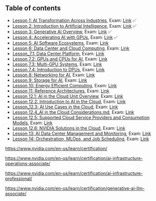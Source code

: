 ## Table of contents

- [Lesson 1: AI Transformation Across Industries](https://www.coursera.org/learn/ai-infrastructure-operations-fundamentals/lecture/iXgwH/ai-transformation-across-industries), Exam: [Link](https://github.com/locchh/nqa/blob/main/assets/exams/Lesson_1_AI_Transformation_Across_Industries.md) ✅
- [Lesson 2: Introduction to Artificial Intelligence](https://www.coursera.org/learn/ai-infrastructure-operations-fundamentals/lecture/ZeO0s/introduction-to-artificial-intelligence), Exam: [Link](https://github.com/locchh/nqa/blob/main/assets/exams/Lesson_2_Introduction%20to%20Artificial%20Intelligence.md) ✅
- [Lesson 3: Generative AI Overview](https://www.coursera.org/learn/ai-infrastructure-operations-fundamentals/lecture/j2Lfx/generative-ai-overview), Exam: [Link](https://github.com/locchh/nqa/blob/main/assets/exams/Lesson_3_Generative%20AI%20Overview.md) ✅
- [Lesson 4: Accelerating AI with GPUs](https://www.coursera.org/learn/ai-infrastructure-operations-fundamentals/lecture/LOGoS/accelerating-ai-with-gpus), Exam: [Link](https://github.com/locchh/nqa/blob/main/assets/exams/Lesson_4_Accelerating%20AI%20with%20GPUs.md) ✅
- [Lesson 5: AI Software Ecosystems](https://www.coursera.org/learn/ai-infrastructure-operations-fundamentals/lecture/qW9tH/ai-software-ecosystems), Exam: [Link](https://github.com/locchh/nqa/blob/main/assets/exams/Lesson_5_AI%20Software%20Ecosystems.md)
- [Lesson 6: Data Center and Cloud Computing](https://www.coursera.org/learn/ai-infrastructure-operations-fundamentals/lecture/RPDm7/data-center-and-cloud-computing), Exam: [Link](https://github.com/locchh/nqa/blob/main/assets/exams/Lesson_6_Data%20Center%20and%20Cloud%20Computing.md)
- [Lesson_7.1: Data Center Platform](https://www.coursera.org/learn/ai-infrastructure-operations-fundamentals/lecture/GXx5T/data-center-platform), Exam: [Link](https://github.com/locchh/nqa/tree/main/assets/exams)
- [Lesson 7.2: GPUs and CPUs for AI](https://www.coursera.org/learn/ai-infrastructure-operations-fundamentals/lecture/X49YN/gpus-and-cpus-for-ai), Exam: [Link](https://github.com/locchh/nqa/blob/main/assets/exams/Lesson_7.2_GPUs%20and%20CPUs%20for%20AI.md)
- [Lesson 7.3: Multi-GPU Systems](https://www.coursera.org/learn/ai-infrastructure-operations-fundamentals/lecture/qsGmo/multi-gpu-systems), Exam: [Link](https://github.com/locchh/nqa/blob/main/assets/exams/Lesson_7.3_Multi-GPU%20Systems.md)
- [Lesson 7.4: Introduction to DPUs](https://www.coursera.org/learn/ai-infrastructure-operations-fundamentals/lecture/wyCpk/introduction-to-dpus), Exam: [Link](https://github.com/locchh/nqa/blob/main/assets/exams/Lesson_7.4_Introduction%20to%20DPUs.md)
- [Lesson 8: Networking for AI](https://www.coursera.org/learn/ai-infrastructure-operations-fundamentals/lecture/azp8b/networking-for-ai), Exam: [Link](https://github.com/locchh/nqa/blob/main/assets/exams/Lesson_8_Networking%20for%20AI%20.md)
- [Lesson 9: Storage for AI](https://www.coursera.org/learn/ai-infrastructure-operations-fundamentals/lecture/EQ7K3/storage-for-ai), Exam: [Link](https://github.com/locchh/nqa/blob/main/assets/exams/Lesson_9_Storage%20for%20AI.md)
- [Lesson 10: Energy Efficient Computing](https://www.coursera.org/learn/ai-infrastructure-operations-fundamentals/lecture/Ov4Px/energy-efficient-computing), Exam: [Link](https://github.com/locchh/nqa/blob/main/assets/exams/Lesson_10_Energy%20Efficient%20Computing.md)
- [Lesson 11: Reference Architectures](https://www.coursera.org/learn/ai-infrastructure-operations-fundamentals/lecture/HStV1/reference-architectures), Exam: [Link](https://github.com/locchh/nqa/blob/main/assets/exams/Lesson_11_Reference%20Architectures.md)
- [Lesson 12.1: AI in the Cloud Unit Overview](https://www.coursera.org/learn/ai-infrastructure-operations-fundamentals/lecture/giEVn/ai-in-the-cloud-unit-overview), Exam: [Link](https://github.com/locchh/nqa/blob/main/assets/exams/Lesson_12.1_AI%20in%20the%20Cloud%20Unit%20Overview.md)
- [Lesson 12.2: Introduction to AI in the Cloud](https://www.coursera.org/learn/ai-infrastructure-operations-fundamentals/lecture/Dk2Z5/introduction-to-ai-in-the-cloud), Exam: [Link](https://github.com/locchh/nqa/blob/main/assets/exams/Lesson_12.2_Introduction%20to%20AI%20in%20the%20Cloud.md)
- [Lesson_12.3: AI Use Cases in the Cloud](https://www.coursera.org/learn/ai-infrastructure-operations-fundamentals/lecture/zIcOA/ai-use-cases-in-the-cloud), Exam: [Link](https://github.com/locchh/nqa/blob/main/assets/exams/Lesson_12.3_AI%20Use%20Cases%20in%20the%20Cloud.md)
- [Lesson 12.4_AI in the Cloud Considerations.md](https://www.coursera.org/learn/ai-infrastructure-operations-fundamentals/lecture/NfMYl/ai-in-the-cloud-considerations), Exam: [Link](https://github.com/locchh/nqa/blob/main/assets/exams/Lesson_12.4_AI%20in%20the%20Cloud%20Considerations.md)
- [Lesson 12.5: Supported Cloud Service Providers and Consumption Models](https://www.coursera.org/learn/ai-infrastructure-operations-fundamentals/lecture/b5qEx/supported-cloud-service-providers-and-consumption-models), Exam: [Link](https://github.com/locchh/nqa/blob/main/assets/exams/Lesson_12.5_Supported%20Cloud%20Service%20Providers%20and%20Consumption%20Models.md)
- [Lesson 12.6: NVIDIA Solutions in the Cloud](https://www.coursera.org/learn/ai-infrastructure-operations-fundamentals/lecture/5MOiE/nvidia-solutions-in-the-cloud), Exam: [Link](https://github.com/locchh/nqa/blob/main/assets/exams/Lesson_12.6_NVIDIA%20Solutions%20in%20the%20Cloud.md)
- [Lesson 13: AI Data Center Management and Monitoring](https://www.coursera.org/learn/ai-infrastructure-operations-fundamentals/lecture/sFdrz/ai-data-center-management-and-monitoring), Exam: [Link](https://github.com/locchh/nqa/blob/main/assets/exams/Lesson_13_AI%20Data%20Center%20Management%20and%20Monitoring.md)
- [Lesson 14: Orchestration, MLOps, and Job Scheduling](https://www.coursera.org/learn/ai-infrastructure-operations-fundamentals/lecture/yK07Q/orchestrationm-mlops-and-job-scheduling), Exam: [Link](https://github.com/locchh/nqa/blob/main/assets/exams/Lesson_14_Orchestrationm%2C%20MLOps%2C%20and%20Job%20Scheduling.md)

https://www.nvidia.com/en-us/learn/certification/

https://www.nvidia.com/en-us/learn/certification/ai-infrastructure-operations-associate/

https://www.nvidia.com/en-us/learn/certification/ai-infrastructure-professional/

https://www.nvidia.com/en-us/learn/certification/generative-ai-llm-associate/
